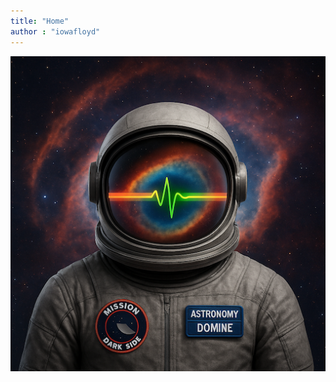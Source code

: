 ```yaml
---
title: "Home"
author : "iowafloyd"
---
```


![Astronaut suit in front of galaxy with Pink Floyd's PULSE on visor](/assets/img/iowafloyd_small.png)